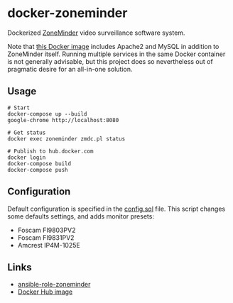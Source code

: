 # docker-zoneminder

Dockerized [ZoneMinder](https://github.com/ZoneMinder/ZoneMinder) video surveillance software system.

Note that [this Docker image](https://hub.docker.com/r/andornaut/zoneminder/) includes Apache2 and MySQL in addition
to ZoneMinder itself. Running multiple services in the same Docker container is not generally advisable, but this
project does so nevertheless out of pragmatic desire for an all-in-one solution.

## Usage

```
# Start
docker-compose up --build
google-chrome http://localhost:8080

# Get status
docker exec zoneminder zmdc.pl status

# Publish to hub.docker.com
docker login
docker-compose build
docker-compose push
```

## Configuration

Default configuration is specified in the [config.sql](./config.sql) file. This script changes some defaults settings,
and adds monitor presets:

- Foscam FI9803PV2
- Foscam FI9831PV2
- Amcrest IP4M-1025E

## Links

- [ansible-role-zoneminder](https://github.com/andornaut/ansible-role-zoneminder)
- [Docker Hub image](https://hub.docker.com/r/andornaut/zoneminder/)
